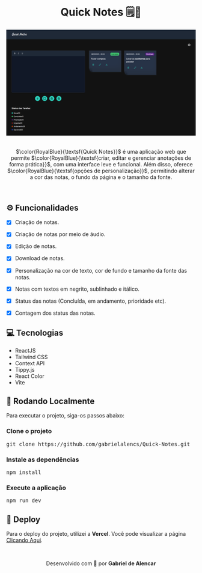 <div align="center">
	<h1>Quick Notes 🗒️📌</h1>
	<img src="./src/assets/print-do-projeto.PNG" width="1000">
	<br>
	<br>
	<p>
	  $\color{RoyalBlue}{\textsf{Quick Notes}}$ é uma aplicação web que permite $\color{RoyalBlue}{\textsf{criar, editar e gerenciar anotações de forma prática}}$, com uma interface leve e funcional. 
    Além disso, oferece $\color{RoyalBlue}{\textsf{opções de personalização}}$, permitindo alterar a cor das notas, o fundo da página e o tamanho da fonte.
	</p>
</div>

<br>

<h2 id="functionalities">⚙ Funcionalidades</h2>

- [x] Criação de notas.
- [x] Criação de notas por meio de áudio. 
- [x] Edição de notas.
- [x] Download de notas. 
- [x] Personalização na cor de texto, cor de fundo e tamanho da fonte das notas.
- [x] Notas com textos em negrito, sublinhado e itálico.
- [x] Status das notas (Concluída, em andamento, prioridade etc).
- [x] Contagem dos status das notas.


<h2>💻 Tecnologias</h2>
<ul>
	<li>ReactJS</li>
	<li>Tailwind CSS</li>
	<li>Context API</li>
  <li>Tippy.js</li>
  <li>React Color</li>
	<li>Vite</li>
</ul>


<h2>🚀 Rodando Localmente</h2>
Para executar o projeto, siga-os passos abaixo:

<h3>Clone o projeto</h3>
<pre>git clone https://github.com/gabrielalencs/Quick-Notes.git</pre>

<h3>Instale as dependências</h3>
<pre>npm install</pre>

<h3>Execute a aplicação</h3>
<pre>npm run dev</pre>


<h2>🎯 Deploy</h2>
<p>Para o deploy do projeto, utilizei a <b>Vercel</b>. Você pode visualizar a página <a href="https://quick-notes-company.vercel.app/">Clicando Aqui</a>.</p>

<br>

<div align="center">
  <p>Desenvolvido com 💙 por <b>Gabriel de Alencar</b></p>
</div>
